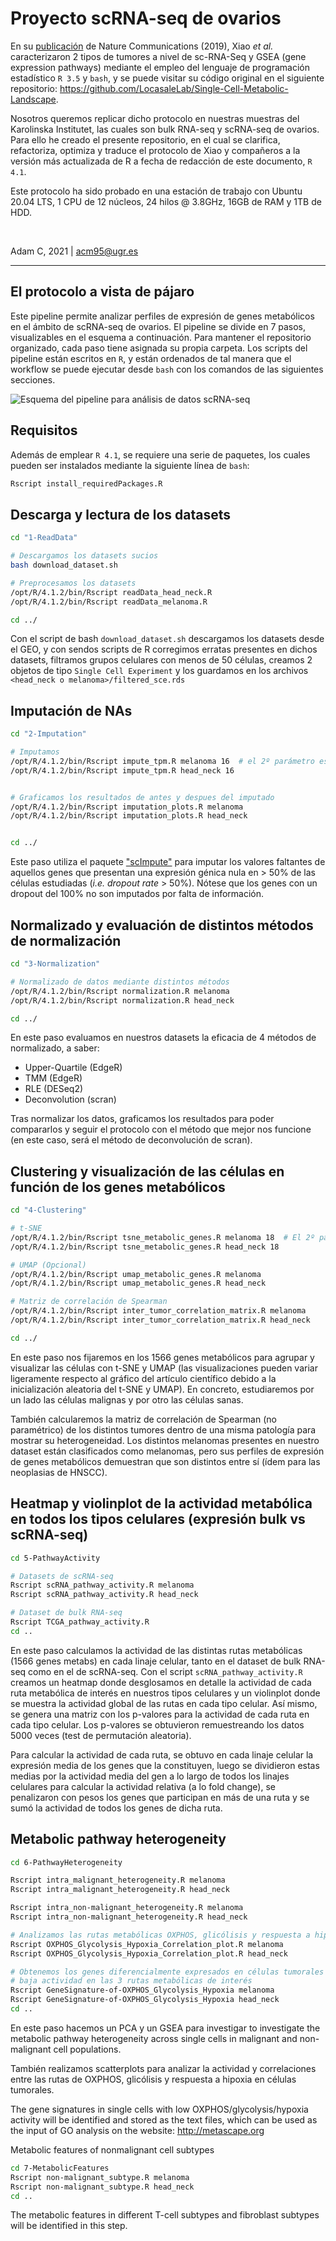 # Proyecto scRNA-seq de ovarios

En su [publicación](https://www.nature.com/articles/s41467-019-11738-0) de Nature Communications (2019), Xiao _et al._ caracterizaron 2 tipos de tumores a nivel de sc-RNA-Seq y GSEA (gene expression pathways) mediante el empleo del lenguaje de programación estadístico `R 3.5` y `bash`, y se puede visitar su código original en el siguiente repositorio: https://github.com/LocasaleLab/Single-Cell-Metabolic-Landscape.


Nosotros queremos replicar dicho protocolo en nuestras muestras del Karolinska Institutet, las cuales son bulk RNA-seq y scRNA-seq de ovarios. Para ello he creado el presente repositorio, en el cual se clarifica, refactoriza, optimiza y traduce el protocolo de Xiao y compañeros a la versión más actualizada de R a fecha de redacción de este documento, `R 4.1`.

Este protocolo ha sido probado en una estación de trabajo con Ubuntu 20.04 LTS, 1 CPU de 12 núcleos, 24 hilos @ 3.8GHz, 16GB de RAM y 1TB de HDD.

<br>

Adam C, 2021 | acm95@ugr.es

------------

## El protocolo a vista de pájaro

Este pipeline permite analizar perfiles de expresión de genes metabólicos en el ámbito de scRNA-seq de ovarios. El pipeline se divide en 7 pasos, visualizables en el esquema a continuación. Para mantener el repositorio organizado, cada paso tiene asignada su propia carpeta. Los scripts del pipeline están escritos en `R`, y están ordenados de tal manera que el workflow se puede ejecutar desde `bash` con los comandos de las siguientes secciones.

![Esquema del pipeline para análisis de datos scRNA-seq](pipeline.png)



## Requisitos

Además de emplear `R 4.1`, se requiere una serie de paquetes, los cuales pueden ser instalados mediante la siguiente línea de `bash`:

``` bash
Rscript install_requiredPackages.R 
```

## Descarga y lectura de los datasets

``` bash
cd "1-ReadData"

# Descargamos los datasets sucios
bash download_dataset.sh

# Preprocesamos los datasets
/opt/R/4.1.2/bin/Rscript readData_head_neck.R
/opt/R/4.1.2/bin/Rscript readData_melanoma.R

cd ../
```

Con el script de bash `download_dataset.sh` descargamos los datasets desde el GEO, y con sendos scripts de R corregimos erratas presentes en dichos datasets, filtramos grupos celulares con menos de 50 células, creamos 2 objetos de tipo `Single Cell Experiment` y los guardamos en los archivos `<head_neck o melanoma>/filtered_sce.rds` 

## Imputación de NAs

``` bash
cd "2-Imputation"

# Imputamos
/opt/R/4.1.2/bin/Rscript impute_tpm.R melanoma 16  # el 2º parámetro es el nº de hilos a usar para el imputado. Por defecto es 1
/opt/R/4.1.2/bin/Rscript impute_tpm.R head_neck 16


# Graficamos los resultados de antes y despues del imputado
/opt/R/4.1.2/bin/Rscript imputation_plots.R melanoma
/opt/R/4.1.2/bin/Rscript imputation_plots.R head_neck


cd ../
```

Este paso utiliza el paquete ["scImpute"](https://github.com/Vivianstats/scImpute) para imputar los valores faltantes de aquellos genes que presentan una expresión génica nula en > 50% de las células estudiadas (_i.e. dropout rate_ > 50%). Nótese que los genes con un dropout del 100% no son imputados por falta de información.

## Normalizado y evaluación de distintos métodos de normalización

``` bash
cd "3-Normalization"

# Normalizado de datos mediante distintos métodos
/opt/R/4.1.2/bin/Rscript normalization.R melanoma
/opt/R/4.1.2/bin/Rscript normalization.R head_neck

cd ../
```

En este paso evaluamos en nuestros datasets la eficacia de 4 métodos de normalizado, a saber:
* Upper-Quartile (EdgeR)
* TMM (EdgeR)
* RLE (DESeq2)
* Deconvolution (scran)

Tras normalizar los datos, graficamos los resultados para poder compararlos y seguir el protocolo con el método que mejor nos funcione (en este caso, será el método de deconvolución de scran).

## Clustering y visualización de las células en función de los genes metabólicos

``` bash
cd "4-Clustering"

# t-SNE
/opt/R/4.1.2/bin/Rscript tsne_metabolic_genes.R melanoma 18  # El 2º parámetro es el nº de hilos para paralelizar el tSNE. Por defecto es 1
/opt/R/4.1.2/bin/Rscript tsne_metabolic_genes.R head_neck 18

# UMAP (Opcional)
/opt/R/4.1.2/bin/Rscript umap_metabolic_genes.R melanoma
/opt/R/4.1.2/bin/Rscript umap_metabolic_genes.R head_neck

# Matriz de correlación de Spearman
/opt/R/4.1.2/bin/Rscript inter_tumor_correlation_matrix.R melanoma
/opt/R/4.1.2/bin/Rscript inter_tumor_correlation_matrix.R head_neck

cd ../
```

En este paso nos fijaremos en los 1566 genes metabólicos para agrupar y visualizar las células con t-SNE y UMAP (las visualizaciones pueden variar ligeramente respecto al gráfico del artículo científico debido a la inicialización aleatoria del t-SNE y UMAP). En concreto, estudiaremos por un lado las células malignas y por otro las células sanas. 

También calcularemos la matriz de correlación de Spearman (no paramétrico) de los distintos tumores dentro de una misma patología para mostrar su heterogeneidad. Los distintos melanomas presentes en nuestro dataset están clasificados como melanomas, pero sus perfiles de expresión de genes metabólicos demuestran que son distintos entre sí (ídem para las neoplasias de HNSCC).


## Heatmap y violinplot de la actividad metabólica en todos los tipos celulares (expresión bulk vs scRNA-seq)

``` bash
cd 5-PathwayActivity

# Datasets de scRNA-seq
Rscript scRNA_pathway_activity.R melanoma
Rscript scRNA_pathway_activity.R head_neck

# Dataset de bulk RNA-seq
Rscript TCGA_pathway_activity.R
cd ..
```

En este paso calculamos la actividad de las distintas rutas metabólicas (1566 genes metabs) en cada linaje celular, tanto en el dataset de bulk RNA-seq como en el de scRNA-seq.
Con el script `scRNA_pathway_activity.R` creamos un heatmap donde desglosamos en detalle la actividad de cada ruta metabólica de interés en nuestros tipos celulares y un violinplot donde se muestra la actividad global de las rutas en cada tipo celular. Así mismo, se genera una matriz con los p-valores para la actividad de cada ruta en cada tipo celular. Los p-valores se obtuvieron remuestreando los datos 5000 veces (test de permutación aleatoria).

Para calcular la actividad de cada ruta, se obtuvo en cada linaje celular la expresión media de los genes que la constituyen, luego se dividieron estas medias por la actividad media del gen a lo largo de todos los linajes celulares para calcular la actividad relativa (a lo fold change), se penalizaron con pesos los genes que participan en más de una ruta y se sumó la actividad de todos los genes de dicha ruta. 



## Metabolic pathway heterogeneity

``` bash
cd 6-PathwayHeterogeneity

Rscript intra_malignant_heterogeneity.R melanoma
Rscript intra_malignant_heterogeneity.R head_neck

Rscript intra_non-malignant_heterogeneity.R melanoma
Rscript intra_non-malignant_heterogeneity.R head_neck

# Analizamos las rutas metabólicas OXPHOS, glicólisis y respuesta a hipoxia
Rscript OXPHOS_Glycolysis_Hypoxia_Correlation_plot.R melanoma
Rscript OXPHOS_Glycolysis_Hypoxia_Correlation_plot.R head_neck

# Obtenemos los genes diferencialmente expresados en células tumorales con 
# baja actividad en las 3 rutas metabólicas de interés
Rscript GeneSignature-of-OXPHOS_Glycolysis_Hypoxia melanoma
Rscript GeneSignature-of-OXPHOS_Glycolysis_Hypoxia head_neck
cd ..
```

En este paso hacemos un PCA y un GSEA para investigar to investigate the metabolic pathway heterogeneity across single cells in malignant and non-malignant cell populations.

También realizamos scatterplots para analizar la actividad y correlaciones entre las rutas de OXPHOS, glicólisis y respuesta a hipoxia en células tumorales. 

The gene signatures in single cells with low OXPHOS/glycolysis/hypoxia activity will be identified and stored as the text files, which can be used as the input of GO analysis on the website: http://metascape.org

Metabolic features of nonmalignant cell subtypes


``` bash
cd 7-MetabolicFeatures
Rscript non-malignant_subtype.R melanoma
Rscript non-malignant_subtype.R head_neck
cd ..
```
The metabolic features in different T-cell subtypes and fibroblast subtypes will be identified in this step. 

